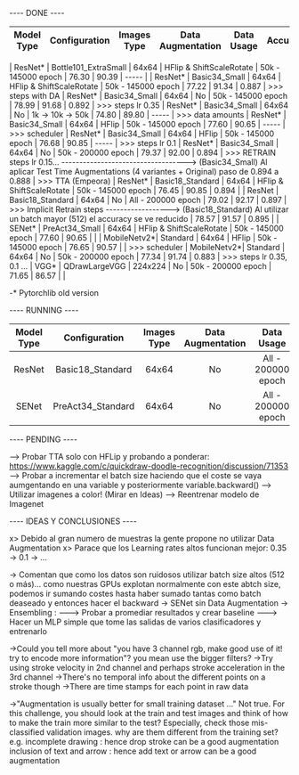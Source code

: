
---- DONE ----

|  Model Type |     Configuration    | Images Type |     Data Augmentation    |     Data Usage     | Accuracy@1 | Accuracy@3 | Leaderboard |
|:-----------:|:--------------------:|:-----------:|:------------------------:|:------------------:|:----------:|:----------:|:-----------:|

|   ResNet*   | Bottle101_ExtraSmall |    64x64    | HFlip & ShiftScaleRotate | 50k - 145000 epoch |    76.30   |    90.39   |    -----    |
|   ResNet*   |     Basic34_Small    |    64x64    | HFlip & ShiftScaleRotate | 50k - 145000 epoch |    77.22   |    91.34   |    0.887    | >>> steps with DA
|   ResNet*   |     Basic34_Small    |    64x64    |            No            | 50k - 145000 epoch |    78.99   |    91.68   |    0.892    | >>> steps lr 0.35
|   ResNet*   |     Basic34_Small    |    64x64    |            No            |  1k -> 10k -> 50k  |    74.80   |    89.80   |    -----    | >>> data amounts
|   ResNet*   |     Basic34_Small    |    64x64    |           HFlip          | 50k - 145000 epoch |    77.60   |    90.65   |    -----    | >>> scheduler
|   ResNet*   |     Basic34_Small    |    64x64    |           HFlip          | 50k - 145000 epoch |    76.68   |    90.85   |    -----    | >>> steps lr 0.1
|   ResNet*   |     Basic34_Small    |    64x64    |            No            | 50k - 200000 epoch |    79.37   |    92.00   |    0.894    | >>> RETRAIN steps lr 0.15...
-----------------------------------> (Basic34_Small) Al aplicar Test Time Augmentations (4 variantes + Original) paso de 0.894 a  0.888    | >>> TTA (Empeora)
|   ResNet*   |   Basic18_Standard   |    64x64    | HFlip & ShiftScaleRotate | 50k - 145000 epoch |    76.45   |    90.85   |    0.894    |
|   ResNet    |   Basic18_Standard   |    64x64    |            No            | All - 200000 epoch |    79.02   |    92.17   |    0.897    | >>> Implicit Retrain steps
------------------> (Basic18_Standard) Al utilizar un batch mayor (512) el accuracy se ve reducido |    78.57   |    91.57   |    0.895    |
|   SENet*    |    PreAct34_Small    |    64x64    | HFlip & ShiftScaleRotate | 50k - 145000 epoch |    77.60   |    90.65   |             |
| MobileNetv2*|        Standard      |    64x64    |           HFlip          | 50k - 145000 epoch |    76.65   |    90.57   |             | >>> scheduler
| MobileNetv2*|        Standard      |    64x64    |            No            | 50k - 200000 epoch |    77.34   |    91.74   |    0.883    | >>> steps lr 0.35, 0.1 ...
|   VGG*      |     QDrawLargeVGG    |   224x224   |            No            | 50k - 200000 epoch |    71.65   |    86.57   |             |


-* Pytorchlib old version

---- RUNNING ----

|   Model Type  |     Configuration    | Images Type |     Data Augmentation    |     Data Usage     |    GPU    |
|:-------------:|:--------------------:|:-----------:|:------------------------:|:------------------:|:---------:|
|     ResNet    |   Basic18_Standard   |    64x64    |           No             | All - 200000 epoch |     P12   | >>> Voy a hacer retrain steps lr 0.35 batch 512 ....
|     SENet     |  PreAct34_Standard   |    64x64    |           No             | All - 200000 epoch |     P6    | >>> Voy a hacer retrain steps lr 0.35 batch 128 ....


---- PENDING ----

  --> Probar TTA solo con HFLip y probando a ponderar: https://www.kaggle.com/c/quickdraw-doodle-recognition/discussion/71353
  --> Probar a incrementar el batch size haciendo que el coste se vaya 
      aumgentando en una variable y posteriormente variable.backward()
  --> Utilizar imagenes a color! (Mirar en Ideas)
  --> Reentrenar modelo de Imagenet

---- IDEAS Y CONCLUSIONES ----

  x> Debido al gran numero de muestras la gente propone no utilizar Data Augmentation
  x> Parace que los Learning rates altos funcionan mejor: 0.35 -> 0.1 -> ...
  
  -> Comentan que como los datos son ruidosos utilizar batch size altos (512 o más)...
     como nuestras GPUs explotan normalmente con este abtch size, podemos ir sumando costes
     hasta haber sumado tantas como batch deaseado y entonces hacer el backward
  -> SENet sin Data Augmentation
  -> Ensembling :
       ---> Probar a promediar resultados y crear baseline
       ---> Hacer un MLP simple que tome las salidas de varios clasificadores y entrenarlo

  ->Could you tell more about "you have 3 channel rgb, make good use of it! try to encode more information"? you mean use the bigger filters?
     ->Try using stroke velocity in 2nd channel and perhaps stroke acceleration in the 3rd channel
     ->There's no temporal info about the different points on a stroke though
     ->There are time stamps for each point in raw data


  ->"Augmentation is usually better for small training dataset …"
        Not true.
        For this challenge, you should look at the train and test images and think of how to make the train more similar to the test?
        Especially, check those mis-classified validation images. why are them different from the training set?
        e.g.
        incomplete drawing : hence drop stroke can be a good augmentation
        inclusion of text and arrow : hence add text or arrow can be a good augmentation 